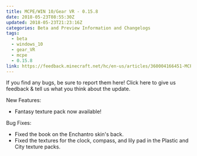 ```yaml
---
title: MCPE/WIN 10/Gear VR - 0.15.8
date: 2018-05-23T08:55:30Z
updated: 2018-05-23T21:23:16Z
categories: Beta and Preview Information and Changelogs
tags:
  - beta
  - windows_10
  - gear_VR
  - mcpe
  - 0.15.8
link: https://feedback.minecraft.net/hc/en-us/articles/360004166451-MCPE-WIN-10-Gear-VR-0-15-8
---
```


If you find any bugs, be sure to report them here! Click here to give us feedback & tell us what you think about the update.

New Features:

-   Fantasy texture pack now available!

Bug Fixes:

-   Fixed the book on the Enchantro skin\'s back.
-   Fixed the textures for the clock, compass, and lily pad in the Plastic and City texture packs.

<div>

 

</div>
